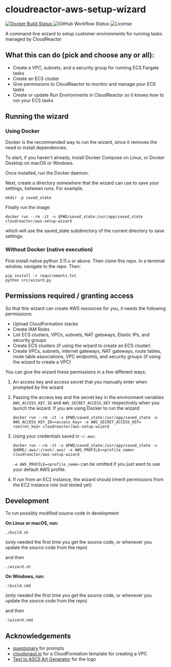 # cloudreactor-aws-setup-wizard

<p>
  <a href="https://hub.docker.com/repository/docker/cloudreactor/aws-setup-wizard">
    <img src="https://img.shields.io/docker/cloud/build/cloudreactor/aws-setup-wizard?style=flat-square"
     alt="Docker Build Status" >
  </a>
  <img alt="GitHub Workflow Status"
   src="https://img.shields.io/github/workflow/status/CloudReactor/cloudreactor-aws-setup-wizard/CI">
  <img
   src="https://img.shields.io/github/license/CloudReactor/cloudreactor-aws-setup-wizard.svg?style=flat-square"
   alt="License">
</p>

A command-line wizard to setup customer environments for running tasks managed by CloudReactor

## What this can do (pick and choose any or all):

* Create a VPC, subnets, and a security group for running ECS Fargate tasks
* Create an ECS cluster
* Give permissions to CloudReactor to monitor and manage your ECS tasks
* Create or update Run Environments in CloudReactor so it knows how to run your ECS tasks

## Running the wizard

### Using Docker

Docker is the recommended way to run the wizard, since it removes the need to
install dependencies.

To start, if you haven't already, install Docker Compose on Linux, or
Docker Desktop on macOS or Windows.

Once installed, run the Docker daemon.

Next, create a directory somewhere that the wizard can use to save your
settings, between runs. For example,

    mkdir -p saved_state

Finally run the image:

    docker run --rm -it -v $PWD/saved_state:/usr/app/saved_state cloudreactor/aws-setup-wizard

which will use the saved_state subdirectory of the current directory to
save settings.

### Without Docker (native execution)

First install native python 3.11.x or above. Then clone this repo.
In a terminal window, navigate to the repo. Then:

    pip install -r requirements.txt
    python src/wizard.py

## Permissions required / granting access

So that this wizard can create AWS resources for you, it needs the following
permissions:

* Upload CloudFormation stacks
* Create IAM Roles
* List ECS clusters, VPCs, subnets, NAT gateways, Elastic IPs, and security
groups
* Create ECS clusters (if using the wizard to create an ECS cluster)
* Create VPCs, subnets, internet gateways, NAT gateways, route tables,
route table associations, VPC endpoints, and security groups
(if using the wizard to create a VPC)

You can give the wizard these permissions in a few different ways:

1) An access key and access secret that you manually enter when prompted by
the wizard
2) Passing the access key and the secret key in the environment variables
`AWS_ACCESS_KEY_ID` and `AWS_SECRET_ACCESS_KEY` respectively when you
launch the wizard. If you are using Docker to run the wizard:

    ```
    docker run --rm -it -v $PWD/saved_state:/usr/app/saved_state -e AWS_ACCESS_KEY_ID=<access_key> -e AWS_SECRET_ACCESS_KEY=<secret_key> cloudreactor/aws-setup-wizard
    ```
3) Using your credentials saved in `~/.aws`:

    ```
    docker run --rm -it -v $PWD/saved_state:/usr/app/saved_state -v $HOME/.aws/:/root/.aws/ -e AWS_PROFILE=<profile_name> cloudreactor/aws-setup-wizard
    ```

    `-e AWS_PROFILE=<profile_name>` can be omitted if you just want to use your
    default AWS profile.

4) If run from an EC2 instance, the wizard should inherit permissions from
the EC2 instance role (not tested yet)

## Development

To run possibly modified source code in development

**On Linux or macOS, run:**

    ./build.sh

(only needed the first time you get the source code, or whenever you update the source code from the repo)

and then

    ./wizard.sh

**On Windows, run:**

    .\build.cmd

(only needed the first time you get the source code, or whenever you update the source code from the repo)

and then

    .\wizard.cmd

## Acknowledgements

* [questionary](https://github.com/tmbo/questionary) for prompts
* [cloudonaut.io](https://github.com/widdix/aws-cf-templates) for a CloudFormation
template for creating a VPC
* [Text to ASCII Art Generator](patorjk.com) for the logo
